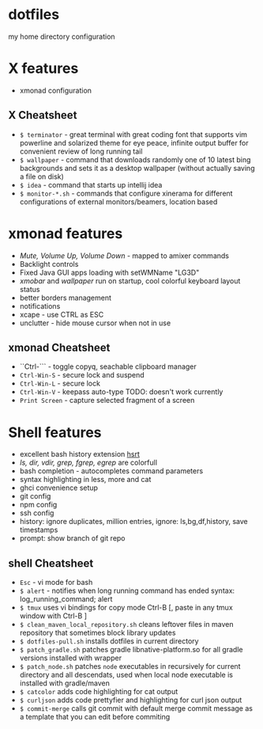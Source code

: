 # dotfiles
my home directory configuration

# X features
* xmonad configuration
## X Cheatsheet
* `$ terminator` - great terminal with great coding font that supports vim powerline and solarized theme for eye peace, infinite output buffer for convenient review of long running tail
* `$ wallpaper` - command that downloads randomly one of 10 latest bing backgrounds
  and sets it as a desktop wallpaper (without actually saving a file on disk)
* `$ idea` - command that starts up intellij idea
* `$ monitor-*.sh` - commands that configure xinerama for different
  configurations of external monitors/beamers, location based

# xmonad features
* _Mute, Volume Up, Volume Down_ - mapped to amixer commands
* Backlight controls
* Fixed Java GUI apps loading with setWMName "LG3D"
* _xmobar_ and _wallpaper_ run on startup, cool colorful keyboard layout status
* better borders management
* notifications
* xcape - use CTRL as ESC
* unclutter - hide mouse cursor when not in use
## xmonad Cheatsheet
* ``Ctrl-``` - toggle copyq, seachable clipboard manager
* `Ctrl-Win-S` - secure lock and suspend
* `Ctrl-Win-L` - secure lock
* `Ctrl-Win-V` - keepass auto-type TODO: doesn't work currently
* `Print Screen` - capture selected fragment of a screen

# Shell features
* excellent bash history extension [hsrt][1]
* _ls, dir, vdir, grep, fgrep, egrep_ are colorfull
* bash completion - autocompletes command parameters
* syntax highlighting in less, more and cat
* ghci convenience setup
* git config
* npm config
* ssh config
* history: ignore duplicates, million entries, ignore: ls,bg,df,history, save
  timestamps
* prompt: show branch of git repo
## shell Cheatsheet
* `Esc` - vi mode for bash
* `$ alert` - notifies when long running command has ended syntax: log_running_command; alert
* `$ tmux` uses vi bindings for copy mode Ctrl-B [, paste in any tmux window with Ctrl-B ]
* `$ clean_maven_local_repository.sh` cleans leftover files in maven repository that sometimes block library updates
* `$ dotfiles-pull.sh` installs dotfiles in current directory
* `$ patch_gradle.sh` patches gradle libnative-platform.so for all gradle
  versions installed with wrapper
* `$ patch_node.sh` patches `node` executables in recursively for current
  directory and all descendats, used when local node executable is installed with gradle/maven
* `$ catcolor` adds code highlighting for cat output
* `$ curljson` adds code prettyfier and highlighting for curl json output
* `$ commit-merge` calls git commit with default merge commit message as a
  template that you can edit before commiting

[1]:https://github.com/dvorka/hstr
